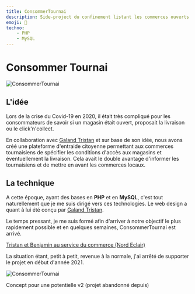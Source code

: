 ```yaml
---
title: ConsommerTournai
description: Side-project du confinement listant les commerces ouverts
emoji: 🍎
techno:
    - PHP
    - MySQL
---
```

# Consommer Tournai

![ConsommerTournai](/img/consommertournai_maq.webp)

## L'idée

Lors de la crise du Covid-19 en 2020, il était très compliqué pour les consommateurs de savoir si un magasin était ouvert, proposait la livraison ou le click'n'collect. 

En collaboration avec [Galand Tristan](https://galandtristan.be) et sur base de son idée, nous avons créé une plateforme d'entraide citoyenne permettant aux commerces tournaisiens de spécifier les conditions d'accès aux magasins et éventuellement la livraison. Cela avait le double avantage d'informer les tournaisiens et de mettre en avant les commerces locaux.

## La technique

A cette époque, ayant des bases en **PHP** et en **MySQL**, c'est tout naturellement que je me suis dirigé vers ces technologies. Le web design a quant à lui été conçu par [Galand Tristan](https://galandtristan.be).

Le temps pressant, je me suis formé afin d'arriver à notre objectif le plus rapidement possible et en quelques semaines, ConsommerTournai est arrivé. 

[Tristan et Benjamin au service du commerce (Nord Eclair)](https://nordeclair.sudinfo.be/694229/article/2020-11-25/tristan-et-benjamin-au-service-du-commerce)

La situation étant, petit à petit, revenue à la normale, j'ai arrêté de supporter le projet en début d'année 2021.

![ConsommerTournai](/img/consommertournai.webp)



Concept pour une potentielle v2 (projet abandonné depuis)
